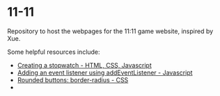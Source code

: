 # 11-11
Repository to host the webpages for the 11:11 game website, inspired by Xue.

Some helpful resources include:
 * [Creating a stopwatch - HTML, CSS, Javascript](https://blog.devgenius.io/creating-a-stopwatch-timer-with-html-css-and-javascript-d97da2f23554)
 * [Adding an event listener using addEventListener - Javascript](https://www.w3schools.com/jsref/met_element_addeventlistener.asp)
 * [Rounded buttons: border-radius - CSS](https://www.w3schools.com/howto/howto_css_round_buttons.asp)
 * 